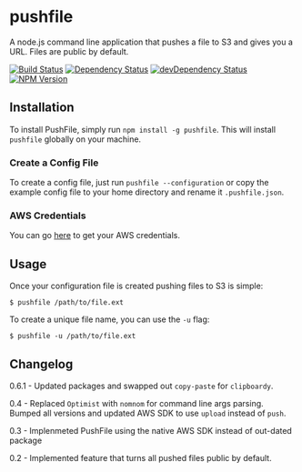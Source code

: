 # pushfile

A node.js command line application that pushes a file to S3 and gives you a URL. Files are public by default.

[![Build Status](https://travis-ci.org/joshfinnie/pushfile.png?branch=master)](https://travis-ci.org/joshfinnie/pushfile)
[![Dependency Status](https://david-dm.org/joshfinnie/pushfile.svg?theme=shields.io)](https://david-dm.org/joshfinnie/pushfile)
[![devDependency Status](https://david-dm.org/joshfinnie/pushfile/dev-status.svg?theme=shields.io)](https://david-dm.org/joshfinnie/pushfile#info=devDependencies)
[![NPM Version](http://img.shields.io/npm/v/pushfile.svg)](https://www.npmjs.org/package/pushfile)


## Installation

To install PushFile, simply run `npm install -g pushfile`. This will install `pushfile` globally on your machine.

### Create a Config File

To create a config file, just run `pushfile --configuration` or copy the example config file to your home directory and rename it `.pushfile.json`.

### AWS Credentials

You can go [here](https://console.aws.amazon.com/iam/home?#security_credential) to get your AWS credentials.

## Usage

Once your configuration file is created pushing files to S3 is simple:

    $ pushfile /path/to/file.ext

To create a unique file name, you can use the `-u` flag:

    $ pushfile -u /path/to/file.ext

## Changelog

0.6.1 - Updated packages and swapped out `copy-paste` for `clipboardy`.

0.4 - Replaced `Optimist` with `nomnom` for command line args parsing. Bumped all versions and updated AWS SDK to use `upload` instead of `push`.

0.3 - Implenmeted PushFile using the native AWS SDK instead of out-dated package

0.2 - Implemented feature that turns all pushed files public by default.

